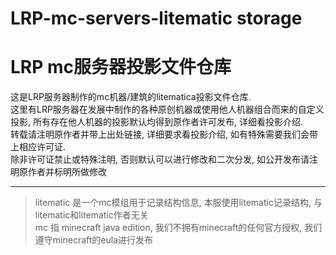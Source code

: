# LRP-mc-servers-litematic storage
# LRP mc服务器投影文件仓库

这是LRP服务器制作的mc机器/建筑的litematica投影文件仓库.  
这里有LRP服务器在发展中制作的各种原创机器或使用他人机器组合而来的自定义投影, 所有存在他人机器的投影默认均得到原作者许可发布, 详细看投影介绍.  
转载请注明原作者并带上出处链接, 详细要求看投影介绍, 如有特殊需要我们会带上相应许可证.  
除非许可证禁止或特殊注明, 否则默认可以进行修改和二次分发, 如公开发布请注明原作者并标明所做修改  

---
> litematic 是一个mc模组用于记录结构信息, 本服使用litematic记录结构, 与litematic和litematic作者无关  
> mc 指 minecraft java edition, 我们不拥有minecraft的任何官方授权, 我们遵守minecraft的eula进行发布  
